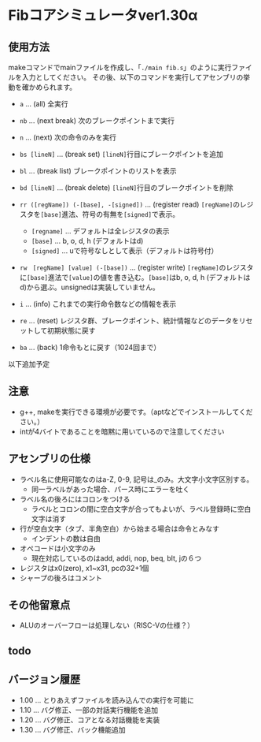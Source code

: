 
# Fibコアシミュレータver1.30α
## 使用方法
makeコマンドでmainファイルを作成し、「`./main fib.s`」のように実行ファイルを入力としてください。
その後、以下のコマンドを実行してアセンブリの挙動を確かめられます。
- `a`   ... (all) 全実行
- `nb`  ... (next break) 次のブレークポイントまで実行
- `n`   ... (next) 次の命令のみを実行
- `bs [lineN]` ... (break set) `[lineN]`行目にブレークポイントを追加
- `bl`  ... (break list) ブレークポイントのリストを表示
- `bd [lineN]` ... (break delete) `[lineN]`行目のブレークポイントを削除
- `rr ([regName]) (-[base], -[signed])`  ... (register read) `[regName]`のレジスタを`[base]`進法、符号の有無を`[signed]`で表示。
    - `[regname]` ... デフォルトは全レジスタの表示
    - `[base]`    ... b, o, d, h (デフォルトはd)
    - `[signed]`  ... uで符号なしとして表示（デフォルトは符号付） 

- `rw　[regName] [value] (-[base])`  ... (register write) `[regName]`のレジスタに`[base]`進法で`[value]`の値を書き込む。`[base]`はb, o, d, h (デフォルトはd)から選ぶ。unsignedは実装していません。
- `i`   ... (info) これまでの実行命令数などの情報を表示
- `re`  ... (reset) レジスタ群、ブレークポイント、統計情報などのデータをリセットして初期状態に戻す
- `ba`   ... (back) 1命令もとに戻す（1024回まで）

以下追加予定

## 注意
- g++, makeを実行できる環境が必要です。（aptなどでインストールしてください。）
- intが4バイトであることを暗黙に用いているので注意してください

## アセンブリの仕様
- ラベル名に使用可能なのはa-Z, 0-9, 記号は_のみ。大文字小文字区別する。
    - 同一ラベルがあった場合、パース時にエラーを吐く
- ラベル名の後ろにはコロンをつける
    - ラベルとコロンの間に空白文字が合ってもよいが、ラベル登録時に空白文字は消す
- 行が空白文字（タブ、半角空白）から始まる場合は命令とみなす
    - インデントの数は自由
- オペコードは小文字のみ
    - 現在対応しているのはadd, addi, nop, beq, blt, jの６つ
- レジスタはx0(zero), x1~x31, pcの32+1個
- シャープの後ろはコメント

## その他留意点
- ALUのオーバーフローは処理しない（RISC-Vの仕様？）

## todo


## バージョン履歴
- 1.00 ... とりあえずファイルを読み込んでの実行を可能に
- 1.10 ... バグ修正、一部の対話実行機能を追加
- 1.20 ... バグ修正、コアとなる対話機能を実装
- 1.30 ... バグ修正、バック機能追加


